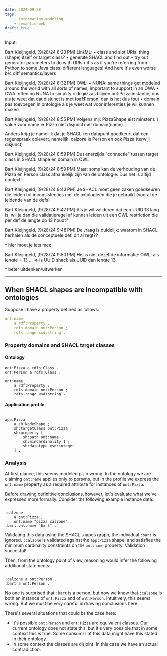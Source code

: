 ```yaml
---
date: 2024-09-28
tags:
    - information-modeling
    - semantic-web
draft: true
---
```



Input:

Bart Kleijngeld, [9/28/24 8:23 PM]
LinkML:
• class and slot URIs: thing (shape) itself or target class?
• generate SHACL.and find out
  • try out generator parameters to do with URIs
• it's as if you're referring from Python to some Java class: different languages! And here it's even worse b/c diff semantics/layers

Bart Kleijngeld, [9/28/24 8:32 PM]
OWL:
• NUNA: same things get modeled around the world with all sorts of names, important to support in an OWA
• CWA: often no NUNA to simplify
• de pizzas blijven ont:Pizza instantie, dus als je weet dat dat disjunct is met foaf:Person, dan is het dus fout
• domain pas toevoegen in ontologie als je weet wat voor inferenties je wil kunnen maken

Bart Kleijngeld, [9/28/24 8:55 PM]
Volgens mij:
PizzaShape eist minstens 1 value voor name
  =>
Pizza niet disjunct met domain(name)

Anders krijg je namelijk dat je SHACL een datapunt goedkeurt dat een tegenspraak oplevert, namelijk: calzone is Person en ook Pizza (terwijl disjunct)

Bart Kleijngeld, [9/28/24 8:59 PM]
Dus enerzijds "connectie" tussen target class in SHACL shape en domain in OWL

Bart Kleijngeld, [9/28/24 8:59 PM]
Maar: soms kan de verhouding van de Pizza en Person class afhankelijk zijn van de ontologie. Dus het is altijd context!

Bart Kleijngeld, [9/28/24 9:43 PM]
Je SHACL moet geen zaken goedkeuren die leiden tot inconsistenties met de ontologieën die je gebruikt (vooral de leidende van de defs)

Bart Kleijngeld, [9/28/24 9:47 PM]
Als.je wil valideren dat een UUID 13 lang is, wil je dan die validatieregel af kunnen leiden uit een OWL restriction die per def de lengte op 13 houdt?

Bart Kleijngeld, [9/28/24 9:48 PM]
De vraag is duidelijk: waarom in SHACL herhalen als de conceptuele def. dit al zegt?? 

^ hier moet je iets mee

Bart Kleijngeld, [9/28/24 9:50 PM]
Het is niet dezelfde informatie:
OWL: als lengte = 13 ... => is UUID
shacl: als UUID dan lengte 13

^ beter uitdenken/uitwerken

---

## When SHACL shapes are incompatible with ontologies

Suppose I have a property defined as follows:

```yaml
ont:name
    a rdf:Property ;
    rdfs:domain ont:Person ;
    rdfs:range xsd:string .
```




### Property domains and SHACL target classes

#### Ontology

```ttl
ont:Pizza a rdfs:Class .
ont:Person a rdfs:Class .

ont:name
    a rdf:Property ;
    rdfs:domain ont:Person ;
    rdfs:range xsd:string .
```

#### Application profile

```ttl

app:Pizza
    a sh:NodeShape ;
    sh:targetClass ont:Pizza ;
    sh:property [
        sh:path ont:name ;
        sh:minCardinality 1 ;
        sh:datatype xsd:integer
    ] ;
```

### Analysis
At first glance, this seems modeled plain wrong. In the ontology we are claiming `ont:name` applies only to persons, but in the profile we express the `ont:name` property as a required attribute for instances of `ont:Pizza`.

Before drawing definitive conclusions, however, let's evaluate what we've expressed more formally. Consider the following example instance data:

```ttl

:calzone
    a ont:Pizza ;
    ont:name "pizza calzone" .
:bart ont:name "Bart" .
```

Validating this data using the SHACL shapes graph, the individual `:bart` is ignored. `:calzone` is validated against the `app:Pizza` shape, and satisfies the minimum cardinality constraints on the `ont:name` property. Validation succesful!

Then, from the ontology point of view, reasoning would infer the following additional statements:

```ttl

:calzone a ont:Person .
:bart a ont:Person .
```

No one is surprised that `:bart` is a person, but now we know that `:calzone` is both an instance of `ont:Pizza` and of `ont:Person`. Intuitively, this seems wrong. But we must be very careful in drawing conclusions here.

There's several situations that could be the case here:
* It's possible `ont:Person` and `ont:Pizza` are equivalent classes. Our current ontology does not state this, but it's very possible that in some context this *is* true. Some consumer of this data might have this stated in their ontology.
* In some context the classes are disjoint. In this case we have an actual contradiction.

